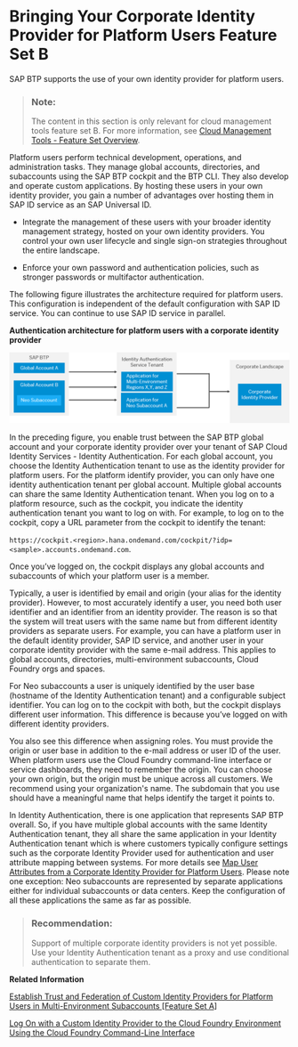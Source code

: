 <!-- loio8980b91c14f9474a9d7c7d831bbad8e9 -->

# Bringing Your Corporate Identity Provider for Platform Users Feature Set B

SAP BTP supports the use of your own identity provider for platform users.

> ### Note:  
> The content in this section is only relevant for cloud management tools feature set B. For more information, see [Cloud Management Tools - Feature Set Overview](https://help.sap.com/viewer/65de2977205c403bbc107264b8eccf4b/Cloud/en-US/caf4e4e23aef4666ad8f125af393dfb2.html).

Platform users perform technical development, operations, and administration tasks. They manage global accounts, directories, and subaccounts using the SAP BTP cockpit and the BTP CLI. They also develop and operate custom applications. By hosting these users in your own identity provider, you gain a number of advantages over hosting them in SAP ID service as an SAP Universal ID.

-   Integrate the management of these users with your broader identity management strategy, hosted on your own identity providers. You control your own user lifecycle and single sign-on strategies throughout the entire landscape.

-   Enforce your own password and authentication policies, such as stronger passwords or multifactor authentication.


The following figure illustrates the architecture required for platform users. This configuration is independent of the default configuration with SAP ID service. You can continue to use SAP ID service in parallel.

   
  
**Authentication architecture for platform users with a corporate identity provider**

 

 ![](images/SAP_BTP_Account_Mapping_e29be15.png) 

In the preceding figure, you enable trust between the SAP BTP global account and your corporate identity provider over your tenant of SAP Cloud Identity Services - Identity Authentication. For each global account, you choose the Identity Authentication tenant to use as the identity provider for platform users. For the platform identify provider, you can only have one identity authentication tenant per global account. Multiple global accounts can share the same Identity Authentication tenant. When you log on to a platform resource, such as the cockpit, you indicate the identity authentication tenant you want to log on with. For example, to log on to the cockpit, copy a URL parameter from the cockpit to identify the tenant:

`https://cockpit.<region>.hana.ondemand.com/cockpit/?idp=<sample>.accounts.ondemand.com`.

Once you’ve logged on, the cockpit displays any global accounts and subaccounts of which your platform user is a member.

Typically, a user is identified by email and origin \(your alias for the identity provider\). However, to most accurately identify a user, you need both user identifier and an identifier from an identity provider. The reason is so that the system will treat users with the same name but from different identity providers as separate users. For example, you can have a platform user in the default identity provider, SAP ID service, and another user in your corporate identity provider with the same e-mail address. This applies to global accounts, directories, multi-environment subaccounts, Cloud Foundry orgs and spaces.

For Neo subaccounts a user is uniquely identified by the user base \(hostname of the Identity Authentication tenant\) and a configurable subject identifier. You can log on to the cockpit with both, but the cockpit displays different user information. This difference is because you’ve logged on with different identity providers.

You also see this difference when assigning roles. You must provide the origin or user base in addition to the e-mail address or user ID of the user. When platform users use the Cloud Foundry command-line interface or service dashboards, they need to remember the origin. You can choose your own origin, but the origin must be unique across all customers. We recommend using your organization's name. The subdomain that you use should have a meaningful name that helps identify the target it points to.

In Identity Authentication, there is one application that represents SAP BTP overall. So, if you have multiple global accounts with the same Identity Authentication tenant, they all share the same application in your Identity Authentication tenant which is where customers typically configure settings such as the corporate Identity Provider used for authentication and user attribute mapping between systems. For more details see [Map User Attributes from a Corporate Identity Provider for Platform Users](../50-administration-and-ops/map-user-attributes-from-a-corporate-identity-provider-for-platform-users-40c2e54.md). Please note one exception: Neo subaccounts are represented by separate applications either for individual subaccounts or data centers. Keep the configuration of all these applications the same as far as possible.

> ### Recommendation:  
> Support of multiple corporate identity providers is not yet possible. Use your Identity Authentication tenant as a proxy and use conditional authentication to separate them.

**Related Information**  


[Establish Trust and Federation of Custom Identity Providers for Platform Users in Multi-Environment Subaccounts \[Feature Set A\]](../50-administration-and-ops/establish-trust-and-federation-of-custom-identity-providers-for-platform-users-in-multi-8600afb.md "By default, platform users in multi-environment subaccounts are users in SAP ID service. The use of your own identity provider requires integration between the user bases of multi-environment and Neo subaccounts.")

[Log On with a Custom Identity Provider to the Cloud Foundry Environment Using the Cloud Foundry Command-Line Interface](../50-administration-and-ops/log-on-with-a-custom-identity-provider-to-the-cloud-foundry-environment-using-the-cloud-d477618.md "Learn how to use different methods to log on to Cloud Foundry using a custom identity provider (IdP).")


